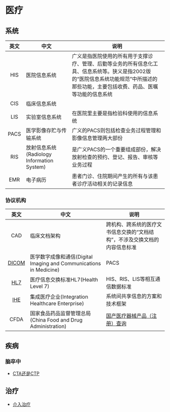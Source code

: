 # 医疗

## 系统
| 英文 | 中文 | 说明 |
| :----: | ---- | ---- |
| HIS | 医院信息系统 | 广义是指医院使用的所有用于支撑诊疗、管理、后勤等业务的所有信息化工具、信息系统等。狭义是指2002版的“医院信息系统功能规范”中所描述的那些功能，主要包括收费、药品、医嘱等功能的信息系统 |
| CIS | 临床信息系统 |  |
| LIS | 实验室信息系统 | 在医院里主要是指检验科使用的信息系统 |
| PACS | 医学影像存贮与传输系统 | 广义的PACS则包括检查业务过程管理和影像信息管理两大部份 |
| RIS | 放射信息系统(Radiology Information System) | 是广义PACS的一个重要组成部份，解决放射检查的预约、登记、报告、审核等业务过程 |
| EMR | 电子病历 | 患者门诊、住院期间产生的所有与该患者诊疗活动相关的记录信息 |

### 协议机构
| 英文 | 中文 | 说明 |
| :----: | ---- | ---- |
| CAD | 临床文档架构 | 跨机构、跨系统的医疗文书信息交换的“文档结构”，不涉及交换文档的内容信息标准 |
| [DICOM](https://baike.baidu.com/item/DICOM/2171358) | 医学数字成像和通信(Digital Imaging and Communications in Medicine) | PACS |
| [HL7](https://baike.baidu.com/item/%E5%8C%BB%E7%96%97%E4%BF%A1%E6%81%AF%E4%BA%A4%E6%8D%A2%E6%A0%87%E5%87%86HL7/7472088) | 医疗信息交换标准HL7(Health Level 7) | HIS、RIS、LIS等相互通信数据标准 |
| [IHE](https://baike.baidu.com/item/IHE-C/5168190) | 集成医疗企业(Integration Healthcare Enterprise) | 系统间共享信息的方案和技术框架 |
| CFDA | 国家食品药品监督管理总局(China Food and Drug Administration) | [国产医疗器械产品（注册）查询](https://www.nmpa.gov.cn/datasearch/home-index.html#category=ylqx) |

## 疾病
### 脑卒中
* [CTA还是CTP](http://med.china.com.cn/content/pid/286902/tid/1026)

## 治疗
* [介入治疗](https://zhuanlan.zhihu.com/p/38073368)
